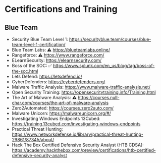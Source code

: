 # Certifications and Training

Blue Team
--------------------
- Security Blue Team Level 1: https://securityblue.team/courses/blue-team-level-1-certification/
- Blue Team Labs: :warning: https://blueteamlabs.online/
- Rangeforce: :warning: https://www.rangeforce.com/
- ELearnSecurity: https://elearnsecurity.com/
- Boss of the SOC: :white_check_mark: https://www.splunk.com/en_us/blog/tag/boss-of-the-soc.html
- Lets Defend: https://letsdefend.io/
- CyberDefenders: https://cyberdefenders.org/
- Malware Traffic Analysis: https://www.malware-traffic-analysis.net/
- Open Security Training: https://opensecuritytraining.info/Training.html
- The Art of Malware Analysis: :warning: https://courses.null-char.com/courses/the-art-of-malware-analysis
- Zero2Automated: https://courses.zero2auto.com/
- Malware Unicorn: https://malwareunicorn.org/#/
- Investigating Windows Endpoints 13Cubed: https://training.13cubed.com/investigating-windows-endpoints
- Practical Threat Hunting: https://www.networkdefense.io/library/practical-threat-hunting-29861/87345/about/
- Hack The Box Certified Defensive Security Analyst (HTB CDSA): https://academy.hackthebox.com/preview/certifications/htb-certified-defensive-security-analyst

